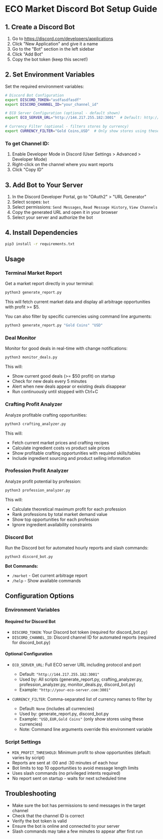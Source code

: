 # ECO Market Discord Bot Setup Guide

## 1. Create a Discord Bot

1. Go to https://discord.com/developers/applications
2. Click "New Application" and give it a name
3. Go to the "Bot" section in the left sidebar
4. Click "Add Bot"
5. Copy the bot token (keep this secret!)

## 2. Set Environment Variables

Set the required environment variables:

```bash
# Discord Bot Configuration
export DISCORD_TOKEN="asdfasdfasdf"
export DISCORD_CHANNEL_ID="your_channel_id"

# ECO Server Configuration (optional - default shown)
export ECO_SERVER_URL="http://144.217.255.182:3001"  # Default: http://144.217.255.182:3001

# Currency Filter (optional - filters stores by currency)
export CURRENCY_FILTER="Gold Coins,USD"  # Only show stores using these currencies
```

### To get Channel ID:
1. Enable Developer Mode in Discord (User Settings > Advanced > Developer Mode)
2. Right-click on the channel where you want reports
3. Click "Copy ID"

## 3. Add Bot to Your Server

1. In the Discord Developer Portal, go to "OAuth2" > "URL Generator"
2. Select scopes: `bot`
3. Select permissions: `Send Messages`, `Read Message History`, `View Channels`
4. Copy the generated URL and open it in your browser
5. Select your server and authorize the bot

## 4. Install Dependencies

```bash
pip3 install -r requirements.txt
```

## Usage

### Terminal Market Report

Get a market report directly in your terminal:

```bash
python3 generate_report.py
```

This will fetch current market data and display all arbitrage opportunities with profit >= $5.

You can also filter by specific currencies using command line arguments:
```bash
python3 generate_report.py "Gold Coins" "USD"
```

### Deal Monitor

Monitor for good deals in real-time with change notifications:

```bash
python3 monitor_deals.py
```

This will:
- Show current good deals (>= $50 profit) on startup
- Check for new deals every 5 minutes
- Alert when new deals appear or existing deals disappear
- Run continuously until stopped with Ctrl+C

### Crafting Profit Analyzer

Analyze profitable crafting opportunities:

```bash
python3 crafting_analyzer.py
```

This will:
- Fetch current market prices and crafting recipes
- Calculate ingredient costs vs product sale prices
- Show profitable crafting opportunities with required skills/tables
- Include ingredient sourcing and product selling information

### Profession Profit Analyzer

Analyze profit potential by profession:

```bash
python3 profession_analyzer.py
```

This will:
- Calculate theoretical maximum profit for each profession
- Rank professions by total market demand value
- Show top opportunities for each profession
- Ignore ingredient availability constraints

### Discord Bot

Run the Discord bot for automated hourly reports and slash commands:

```bash
python3 discord_bot.py
```

**Bot Commands:**
- `/market` - Get current arbitrage report
- `/help` - Show available commands

## Configuration Options

### Environment Variables

#### Required for Discord Bot
- `DISCORD_TOKEN`: Your Discord bot token (required for discord_bot.py)
- `DISCORD_CHANNEL_ID`: Discord channel ID for automated reports (required for discord_bot.py)

#### Optional Configuration
- `ECO_SERVER_URL`: Full ECO server URL including protocol and port
  - Default: `"http://144.217.255.182:3001"`
  - Used by: All scripts (generate_report.py, crafting_analyzer.py, profession_analyzer.py, monitor_deals.py, discord_bot.py)
  - Example: `"http://your-eco-server.com:3001"`

- `CURRENCY_FILTER`: Comma-separated list of currency names to filter by
  - Default: `None` (includes all currencies)
  - Used by: generate_report.py, discord_bot.py
  - Example: `"USD,EUR,Gold Coins"` (only show stores using these currencies)
  - Note: Command line arguments override this environment variable

### Script Settings
- `MIN_PROFIT_THRESHOLD`: Minimum profit to show opportunities (default: varies by script)
- Reports are sent at :00 and :30 minutes of each hour
- Bot limits to top 10 opportunities to avoid message length limits
- Uses slash commands (no privileged intents required)
- No report sent on startup - waits for next scheduled time

## Troubleshooting

- Make sure the bot has permissions to send messages in the target channel
- Check that the channel ID is correct
- Verify the bot token is valid
- Ensure the bot is online and connected to your server
- Slash commands may take a few minutes to appear after first run